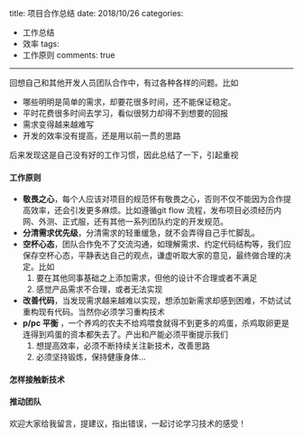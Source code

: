 title: 项目合作总结
date: 2018/10/26
categories:

- 工作总结
- 效率
tags:
- 工作原则
comments: true
---

回想自己和其他开发人员团队合作中，有过各种各样的问题。比如
- 哪些明明是简单的需求，却要花很多时间，还不能保证稳定。
- 平时花费很多时间去学习，看似很努力却得不到想要的回报
- 需求变得越来越难写
- 开发的效率没有提高，还是用以前一贯的思路

后来发现这是自己没有好的工作习惯，因此总结了一下，引起重视
#### 工作原则
- **敬畏之心**，每个人应该对项目的规范怀有敬畏之心，否则不仅不能因为合作提高效率，还会引发更多麻烦。比如遵循git flow 流程，发布项目必须经历内网、外测、正式服，还有其他一系列团队约定的开发规范。
- **分清需求优先级**，分清需求的轻重缓急，就不会弄得自己手忙脚乱。
- **空杯心态**，团队合作免不了交流沟通，如理解需求、约定代码结构等，我们应保存空杯心态，平静表达自己的观点，谦虚听取大家的意见，最终做合理的决定。比如
    1. 要在其他同事基础之上添加需求，但他的设计不合理或者不满足
    2. 感觉产品需求不合理，或者无法实现
- **改善代码**，当发现需求越来越难以实现，想添加新需求却感到困难，不妨试试重构现有代码。当然你必须学习重构技术
- **p/pc 平衡** ，一个养鸡的农夫不给鸡喂食就得不到更多的鸡蛋，杀鸡取卵更是连得到鸡蛋的资本都失去了。产出和产能必须平衡提示我们
    1. 想提高效率，必须不断持续关注新技术，改善思路
    2. 必须坚持锻炼，保持健康身体...

#### 怎样接触新技术

#### 推动团队

欢迎大家给我留言，提建议，指出错误，一起讨论学习技术的感受！